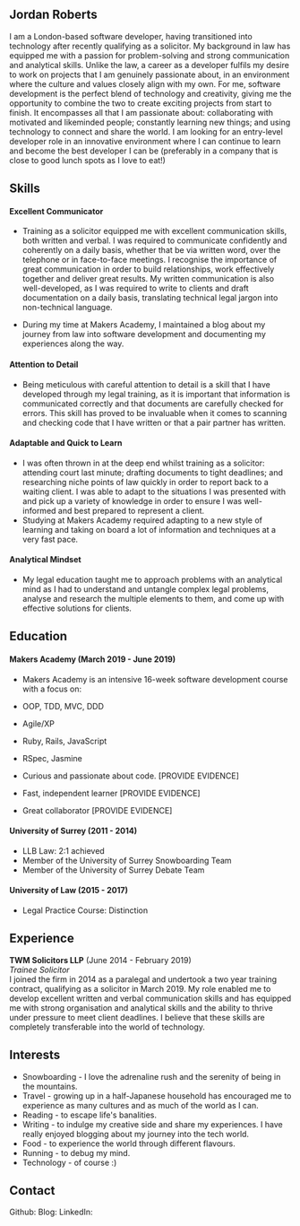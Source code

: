 ## Jordan Roberts

I am a London-based software developer, having transitioned into technology after recently qualifying as a solicitor. My background in law has equipped me with a passion for problem-solving and strong communication and analytical skills. Unlike the law, a career as a developer fulfils my desire to work on projects that I am genuinely passionate about, in an environment where the culture and values closely align with my own. For me, software development is the perfect blend of technology and creativity, giving me the opportunity to combine the two to create exciting projects from start to finish. It encompasses all that I am passionate about: collaborating with motivated and likeminded people; constantly learning new things; and using technology to connect and share the world. I am looking for an entry-level developer role in an innovative environment where I can continue to learn and become the best developer I can be (preferably in a company that is close to good lunch spots as I love to eat!)


## Skills

#### Excellent Communicator  

- Training as a solicitor equipped me with excellent communication skills, both written and verbal. I was required to communicate confidently and coherently on a daily basis, whether that be via written word, over the telephone or in face-to-face meetings. I recognise the importance of great communication in order to build relationships, work effectively together and deliver great results. My written communication is also well-developed, as I was required to write to clients and draft documentation on a daily basis, translating technical legal jargon into non-technical language.

- During my time at Makers Academy, I maintained a blog about my journey from law into software development and documenting my experiences along the way.

#### Attention to Detail

- Being meticulous with careful attention to detail is a skill that I have developed through my legal training, as it is important that information is communicated correctly and that documents are carefully checked for errors. This skill has proved to be invaluable when it comes to scanning and checking code that I have written or that a pair partner has written.

#### Adaptable and Quick to Learn

- I was often thrown in at the deep end whilst training as a solicitor: attending court last minute; drafting documents to tight deadlines; and researching niche points of law quickly in order to report back to a waiting client. I was able to adapt to the situations I was presented with and pick up a variety of knowledge in order to ensure I was well-informed and best prepared to represent a client.
- Studying at Makers Academy required adapting to a new style of learning and taking on board a lot of information and techniques at a very fast pace.

#### Analytical Mindset

- My legal education taught me to approach problems with an analytical mind as I had to understand and untangle complex legal problems, analyse and research the multiple elements to them, and come up with effective solutions for  clients.


## Education

#### Makers Academy (March 2019 - June 2019)

- Makers Academy is an intensive 16-week software development course  with a focus on:

- OOP, TDD, MVC, DDD
- Agile/XP
- Ruby, Rails, JavaScript
- RSpec, Jasmine

- Curious and passionate about code. [PROVIDE EVIDENCE]
- Fast, independent learner [PROVIDE EVIDENCE]
- Great collaborator [PROVIDE EVIDENCE]

#### University of Surrey (2011 - 2014)

- LLB Law: 2:1 achieved
- Member of the University of Surrey Snowboarding Team
- Member of the University of Surrey Debate Team

#### University of Law (2015 - 2017)

- Legal Practice Course: Distinction

## Experience

**TWM Solicitors LLP** (June 2014 - February 2019)    
*Trainee Solicitor*  
I joined the firm in 2014 as a paralegal and undertook a two year training contract, qualifying as a solicitor in March 2019. My role enabled me to develop excellent written and verbal communication skills and has equipped me with strong organisation and analytical skills and the ability to thrive under pressure to meet client deadlines. I believe that these skills are completely transferable into the world of technology.

## Interests
- Snowboarding - I love the adrenaline rush and the serenity of being in the mountains.
- Travel - growing up in a half-Japanese household has encouraged me to experience as many cultures and as much of the world as I can.
- Reading - to escape life's banalities.
- Writing - to indulge my creative side and share my experiences. I have really enjoyed blogging about my journey into the tech world.
- Food - to experience the world through different flavours.
- Running - to debug my mind.
- Technology - of course :)

## Contact
Github:
Blog:
LinkedIn:
